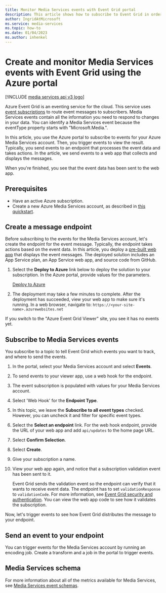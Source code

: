 ```yaml
---
title: Monitor Media Services events with Event Grid portal
description: This article shows how to subscribe to Event Grid in order to monitor Azure Media Services events.
author: IngridAtMicrosoft
ms.service: media-services
ms.topic: how-to
ms.date: 01/04/2023
ms.author: inhenkel
---
```


# Create and monitor Media Services events with Event Grid using the Azure portal

[!INCLUDE [media services api v3 logo](../includes/v3-hr.md)]

Azure Event Grid is an eventing service for the cloud. This service uses [event subscriptions](/azure/event-grid/concepts#event-subscriptions) to route event messages to subscribers. Media Services events contain all the information you need to respond to changes in your data. You can identify a  Media Services event because the eventType property starts with "Microsoft.Media.".

In this article, you use the Azure portal to subscribe to events for your Azure Media Services account. Then, you trigger events to view the result. Typically, you send events to an endpoint that processes the event data and takes actions. In the article, we send events to a web app that collects and displays the messages.

When you're finished, you see that the event data has been sent to the web app.

## Prerequisites

* Have an active Azure subscription.
* Create a new Azure Media Services account, as described in [this quickstart](../account-create-how-to.md).

## Create a message endpoint

Before subscribing to the events for the Media Services account, let's create the endpoint for the event message. Typically, the endpoint takes actions based on the event data. In this article, you deploy a [pre-built web app](https://github.com/Azure-Samples/azure-event-grid-viewer) that displays the event messages. The deployed solution includes an App Service plan, an App Service web app, and source code from GitHub.

1. Select the **Deploy to Azure** link below to deploy the solution to your subscription. In the Azure portal, provide values for the parameters.

   [Deploy to Azure](https://portal.azure.com/#create/Microsoft.Template/uri/https%3A%2F%2Fraw.githubusercontent.com%2FAzure-Samples%2Fazure-event-grid-viewer%2Fmaster%2Fazuredeploy.json)

1. The deployment may take a few minutes to complete. After the deployment has succeeded, view your web app to make sure it's running. In a web browser, navigate to:
`https://<your-site-name>.azurewebsites.net`

If you switch to the "Azure Event Grid Viewer" site, you see it has no events yet.

## Subscribe to Media Services events

You subscribe to a topic to tell Event Grid which events you want to track, and where to send the events.

1. In the portal, select your Media Services account and select **Events**.
1. To send events to your viewer app, use a web hook for the endpoint.
1. The event subscription is populated with values for your Media Services account.
1. Select 'Web Hook' for the **Endpoint Type**.
1. In this topic, we leave the **Subscribe to all event types** checked. However, you can uncheck it and filter for specific event types.
1. Select the **Select an endpoint** link.
    For the web hook endpoint, provide the URL of your web app and add `api/updates` to the home page URL.
1. Select **Confirm Selection**.
1. Select **Create**.
1. Give your subscription a name.
1. View your web app again, and notice that a subscription validation event has been sent to it.

    Event Grid sends the validation event so the endpoint can verify that it wants to receive event data. The endpoint has to set `validationResponse` to `validationCode`. For more information, see [Event Grid security and authentication](/azure/event-grid/security-authentication). You can view the web app code to see how it validates the subscription.

Now, let's trigger events to see how Event Grid distributes the message to your endpoint.

## Send an event to your endpoint

You can trigger events for the Media Services account by running an encoding job. Create a transform and a job in the portal to trigger events.

## Media Services schema

For more information about all of the metrics available for Media Services, see [Media Services event schemas](media-services-event-schemas.md).
